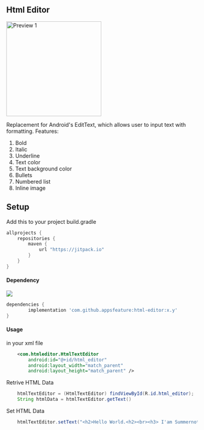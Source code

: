 ## Html Editor

<p align="left">
  <img src="https://raw.githubusercontent.com/appsfeature/html-editor/master/screenshots/preview.png" alt="Preview 1" width="250" /> 
</p>

Replacement for Android's EditText, which allows user to input text with formatting.
Features:
1. Bold
2. Italic
3. Underline
4. Text color
5. Text background color
6. Bullets
7. Numbered list
8. Inline image
  
## Setup 
Add this to your project build.gradle
``` gradle
allprojects {
    repositories {
        maven {
            url "https://jitpack.io"
        }
    }
}
```

#### Dependency
[![](https://jitpack.io/v/appsfeature/html-editor.svg)](https://jitpack.io/#appsfeature/html-editor)
```gradle
dependencies {
        implementation 'com.github.appsfeature:html-editor:x.y'
}
```
#### Usage 
in your xml file
```xml
    <com.htmleditor.HtmlTextEditor
        android:id="@+id/html_editor"
        android:layout_width="match_parent"
        android:layout_height="match_parent" />
```
Retrive HTML Data
```java
    htmlTextEditor = (HtmlTextEditor) findViewById(R.id.html_editor);
    String htmlData = htmlTextEditor.getText()
```

Set HTML Data
```java
    htmlTextEditor.setText("<h2>Hello World.<h2><br><h3> I'am Summernote</h3>");
```
 
